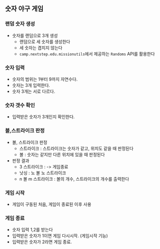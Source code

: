 ## 숫자 야구 게임

### 랜덤 숫자 생성
- 숫자를 랜덤으로 3개 생성
  - 랜덤으로 세 숫자를 생성한다
  - 세 숫자는 겹치지 않는다
  - `camp.nextstep.edu.missionutils`에서 제공하는 `Randoms` API를 활용한다

### 숫자 입력
- 숫자의 범위는 1부터 9까지 자연수다.
- 숫자는 3개 입력한다.
- 숫자 3개는 서로 다르다.

### 숫자 갯수 확인
- 입력받은 숫자가 3개인지 확인한다.

### 볼,스트라이크 판정
- 볼, 스트라이크 판정
  - 스트라이크 : 스트라이크는 숫자가 같고, 위치도 같을 때 판정된다
  - 볼 : 숫자는 같지만 다른 위치에 있을 때 판정된다
- 판정 결과
  - 3 스트라이크 : -> 게임종료
  - 낫싱 : 노 볼 노 스트라이크
  - n 볼 m 스트라이크 : 볼의 개수, 스트라이크의 개수를 출력한다

### 게임 시작
- 게임이 구동된 처음, 게임이 종료된 이후 사용

### 게임 종료
- 숫자 입력 1,2를 받는다
- 입력받은 숫자가 1이면 게임 다시시작. (게임시작 기능)
- 입력받은 숫자가 2라면 게임 종료.